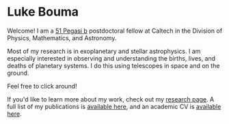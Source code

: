 # Luke Bouma

Welcome!  I am a [51 Pegasi
b](https://www.hsfoundation.org/fellow/luke-bouma-ph-d-candidate/) postdoctoral
fellow at Caltech in the Division of Physics, Mathematics, and Astronomy. 

Most of my research is in exoplanetary and stellar astrophysics.  I am
especially interested in observing and understanding the births, lives, and
deaths of planetary systems.  I do this using telescopes in space and on the
ground.

Feel free to click around!

If you'd like to learn more about my work, check out my [research
page](http://lgbouma.com/research/).  A full list of my publications is
[available
here](https://ui.adsabs.harvard.edu/public-libraries/uXPWdyI2RH2T-Sv0rcwUwA),
and an academic CV is [available here](/pdfs/LukeBouma_CV_20211015.pdf).
